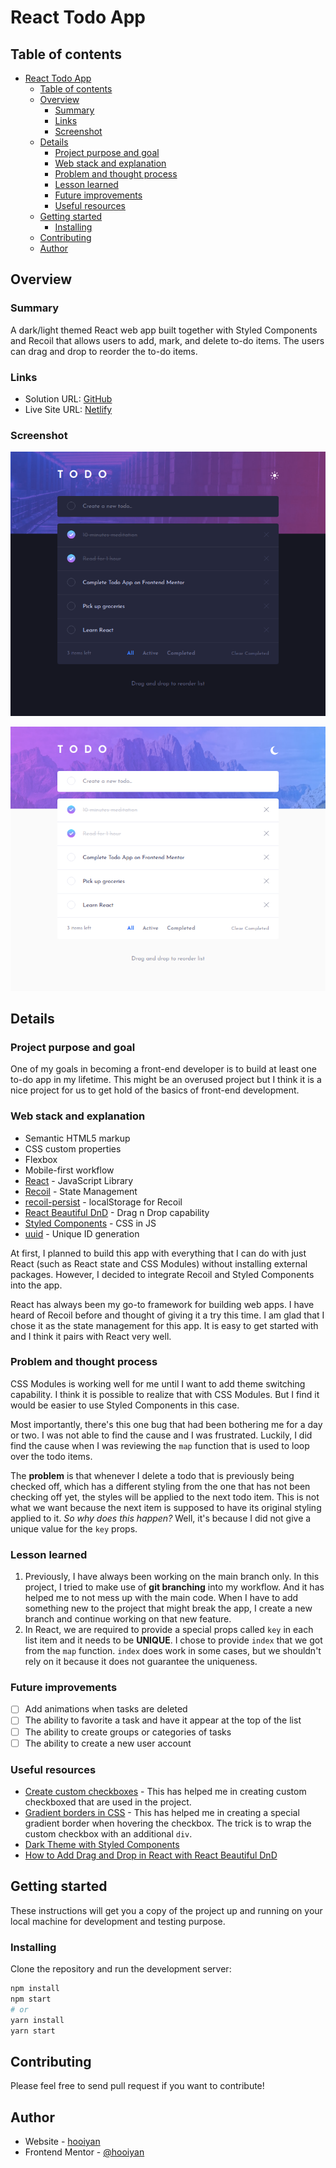 # React Todo App

## Table of contents

- [React Todo App](#react-todo-app)
  - [Table of contents](#table-of-contents)
  - [Overview](#overview)
    - [Summary](#summary)
    - [Links](#links)
    - [Screenshot](#screenshot)
  - [Details](#details)
    - [Project purpose and goal](#project-purpose-and-goal)
    - [Web stack and explanation](#web-stack-and-explanation)
    - [Problem and thought process](#problem-and-thought-process)
    - [Lesson learned](#lesson-learned)
    - [Future improvements](#future-improvements)
    - [Useful resources](#useful-resources)
  - [Getting started](#getting-started)
    - [Installing](#installing)
  - [Contributing](#contributing)
  - [Author](#author)

## Overview

### Summary

A dark/light themed React web app built together with Styled Components and Recoil that allows users to add, mark, and delete to-do items. The users can drag and drop to reorder the to-do items.

### Links

- Solution URL: [GitHub](https://github.com/hooiyan/fem-todo-app)
- Live Site URL: [Netlify](https://h2y-todo.netlify.app/)

### Screenshot

![](./src/images/screenshots/dark.png)

![](./src/images/screenshots/light.png)


## Details

### Project purpose and goal

One of my goals in becoming a front-end developer is to build at least one to-do app in my lifetime. This might be an overused project but I think it is a nice project for us to get hold of the basics of front-end development.

### Web stack and explanation

- Semantic HTML5 markup
- CSS custom properties
- Flexbox
- Mobile-first workflow
- [React](https://reactjs.org/) - JavaScript Library
- [Recoil](https://recoiljs.org/) - State Management
- [recoil-persist](https://github.com/polemius/recoil-persist) - localStorage for Recoil
- [React Beautiful DnD](https://github.com/atlassian/react-beautiful-dnd) - Drag n Drop capability
- [Styled Components](https://styled-components.com/) - CSS in JS
- [uuid](https://github.com/uuidjs/uuid) - Unique ID generation


At first, I planned to build this app with everything that I can do with just React (such as React state and CSS Modules) without installing external packages. However, I decided to integrate Recoil and Styled Components into the app. 

React has always been my go-to framework for building web apps. I have heard of Recoil before and thought of giving it a try this time. I am glad that I chose it as the state management for this app. It is easy to get started with and I think it pairs with React very well.

### Problem and thought process

CSS Modules is working well for me until I want to add theme switching capability. I think it is possible to realize that with CSS Modules. But I find it would be easier to use Styled Components in this case.

Most importantly, there's this one bug that had been bothering me for a day or two. I was not able to find the cause and I was frustrated. Luckily, I did find the cause when I was reviewing the `map` function that is used to loop over the todo items. 

The **problem** is that whenever I delete a todo that is previously being checked off, which has a different styling from the one that has not been checking off yet, the styles will be applied to the next todo item. This is not what we want because the next item is supposed to have its original styling applied to it. _So why does this happen?_ Well, it's because I did not give a unique value for the `key` props.

### Lesson learned

1. Previously, I have always been working on the main branch only. In this project, I tried to make use of **git branching** into my workflow. And it has helped me to not mess up with the main code. When I have to add something new to the project that might break the app, I create a new branch and continue working on that new feature.
2. In React, we are required to provide a special props called `key` in each list item and it needs to be **UNIQUE**. I chose to provide `index` that we got from the `map` function. `index` does work in some cases, but we shouldn't rely on it because it does not guarantee the uniqueness.

### Future improvements

- [ ] Add animations when tasks are deleted
- [ ] The ability to favorite a task and have it appear at the top of the list
- [ ] The ability to create groups or categories of tasks
- [ ] The ability to create a new user account

### Useful resources

- [Create custom checkboxes](https://www.w3schools.com/howto/tryit.asp?filename=tryhow_css_custom_checkbox) - This has helped me in creating custom checkboxed that are used in the project.
- [Gradient borders in CSS](https://css-tricks.com/gradient-borders-in-css/) - This has helped me in creating a special gradient border when hovering the checkbox. The trick is to wrap the custom checkbox with an additional `div`.
- [Dark Theme with Styled Components](https://medium.com/bigpanda-engineering/dark-theme-with-styled-components-a573dd898e2a)
- [How to Add Drag and Drop in React with React Beautiful DnD](https://www.freecodecamp.org/news/how-to-add-drag-and-drop-in-react-with-react-beautiful-dnd/)

## Getting started

These instructions will get you a copy of the project up and running on your local machine for development and testing purpose.

### Installing

Clone the repository and run the development server:

```bash
npm install
npm start
# or
yarn install
yarn start
```

## Contributing

Please feel free to send pull request if you want to contribute!

## Author

- Website - [hooiyan](https://hooiyan.netlify.app)
- Frontend Mentor - [@hooiyan](https://www.frontendmentor.io/profile/hooiyan)
